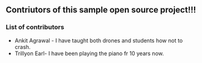 ## Contriutors of this sample open source project!!! 


### List of contributors
- Ankit Agrawal - I have taught both drones and students how not to crash.
- Trillyon Earl- I have been playing the piano fr 10 years now.
